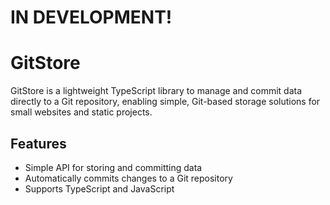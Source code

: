 # IN DEVELOPMENT!

# GitStore

GitStore is a lightweight TypeScript library to manage and commit data directly to a Git repository, enabling simple, Git-based storage solutions for small websites and static projects.

## Features

- Simple API for storing and committing data
- Automatically commits changes to a Git repository
- Supports TypeScript and JavaScript